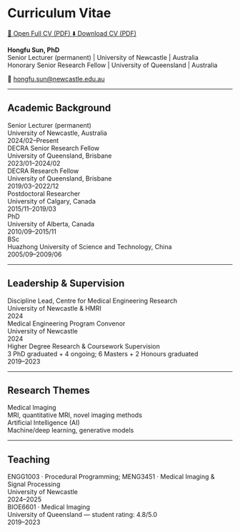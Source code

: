 # Curriculum Vitae  

<div class="cv-buttons">
  <a class="cv-btn open" href="docs/assets/Hongfu_Sun_CV.pdf" target="_blank" rel="noopener">
    📄 Open Full CV (PDF)
  </a>
  <a class="cv-btn download" href="docs/assets/Hongfu_Sun_CV.pdf" download>
    ⬇️ Download CV (PDF)
  </a>
</div>

**Hongfu Sun, PhD**  
Senior Lecturer (permanent) | University of Newcastle | Australia  
Honorary Senior Research Fellow | University of Queensland | Australia  

📧 [hongfu.sun@newcastle.edu.au](mailto:hongfu.sun@newcastle.edu.au)

---

## Academic Background
<div class="cv-list">

  <div class="cv-card">
    <div class="cv-title">
      Senior Lecturer (permanent)
      <div class="cv-sub">University of Newcastle, Australia</div>
    </div>
    <span class="cv-year">2024/02–Present</span>
  </div>

  <div class="cv-card">
    <div class="cv-title">
      DECRA Senior Research Fellow
      <div class="cv-sub">University of Queensland, Brisbane</div>
    </div>
    <span class="cv-year">2023/01–2024/02</span>
  </div>

  <div class="cv-card">
    <div class="cv-title">
      DECRA Research Fellow
      <div class="cv-sub">University of Queensland, Brisbane</div>
    </div>
    <span class="cv-year">2019/03–2022/12</span>
  </div>

  <div class="cv-card">
    <div class="cv-title">
      Postdoctoral Researcher
      <div class="cv-sub">University of Calgary, Canada</div>
    </div>
    <span class="cv-year">2015/11–2019/03</span>
  </div>

  <div class="cv-card">
    <div class="cv-title">
      PhD
      <div class="cv-sub">University of Alberta, Canada</div>
    </div>
    <span class="cv-year">2010/09–2015/11</span>
  </div>

  <div class="cv-card">
    <div class="cv-title">
      BSc
      <div class="cv-sub">Huazhong University of Science and Technology, China</div>
    </div>
    <span class="cv-year">2005/09–2009/06</span>
  </div>

</div>

---

## Leadership & Supervision
<div class="cv-list">

  <div class="cv-card">
    <div class="cv-title">
      Discipline Lead, Centre for Medical Engineering Research
      <div class="cv-sub">University of Newcastle & HMRI</div>
    </div>
    <span class="cv-year">2024</span>
  </div>

  <div class="cv-card">
    <div class="cv-title">
      Medical Engineering Program Convenor
      <div class="cv-sub">University of Newcastle</div>
    </div>
    <span class="cv-year">2024</span>
  </div>

  <div class="cv-card">
    <div class="cv-title">
      Higher Degree Research & Coursework Supervision
      <div class="cv-sub">3 PhD graduated + 4 ongoing; 6 Masters + 2 Honours graduated</div>
    </div>
    <span class="cv-year">2019–2023</span>
  </div>

</div>

---

## Research Themes
<div class="cv-list">

  <div class="cv-card">
    <div class="cv-title">
      Medical Imaging
      <div class="cv-sub">MRI, quantitative MRI, novel imaging methods</div>
    </div>
  </div>

  <div class="cv-card">
    <div class="cv-title">
      Artificial Intelligence (AI)
      <div class="cv-sub">Machine/deep learning, generative models</div>
    </div>
  </div>

</div>

---

## Teaching
<div class="cv-list">

  <div class="cv-card">
    <div class="cv-title">
      ENGG1003 · Procedural Programming; MENG3451 · Medical Imaging & Signal Processing
      <div class="cv-sub">University of Newcastle</div>
    </div>
    <span class="cv-year">2024–2025</span>
  </div>

  <div class="cv-card">
    <div class="cv-title">
      BIOE6601 · Medical Imaging
      <div class="cv-sub">University of Queensland — student rating: 4.8/5.0</div>
    </div>
    <span class="cv-year">2019–2023</span>
  </div>

</div>